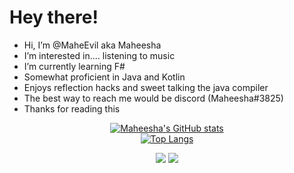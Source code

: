 # Hey there!

- Hi, I’m @MaheEvil aka Maheesha   
- I’m interested in.... listening to music   
- I’m currently learning F#   
- Somewhat proficient in Java and Kotlin
- Enjoys reflection hacks and sweet talking the java compiler  
- The best way to reach me would be discord (Maheesha#3825)   
- Thanks for reading this   
  
<div align="center">
  
[![Maheesha's GitHub stats](https://github-readme-stats.vercel.app/api?username=MaheEvil&count_private=true&show_icons=true&theme=synthwave)](https://github.com/anuraghazra/github-readme-stats)
<br/>
[![Top Langs](https://github-readme-stats.vercel.app/api/top-langs/?username=MaheEvil&layout=compact&show_icons=true&theme=synthwave)](https://github.com/anuraghazra/github-readme-stats)
  
</div>

<div align="center">
  
![](https://img.shields.io/badge/OS-Fedora_Linux-informational?style=flat&logo=linux&logoColor=white&color=6d05a1)
![](https://img.shields.io/badge/IDE-Intellij_IDEA-informational?style=flat&logo=intellij-idea&logoColor=white&color=6d05a1)
  
</div>      
<!---
MaheEvil/MaheEvil is a ✨ special ✨ repository because its `README.md` (this file) appears on your GitHub profile.
You can click the Preview link to take a look at your changes.
--->
